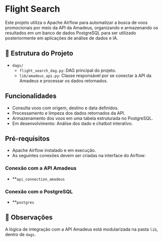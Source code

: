 # Flight Search

Este projeto utiliza o Apache Airflow para automatizar a busca de voos promocionais por meio da API da Amadeus, organizando e armazenando os resultados em um banco de dados PostgreSQL para ser utilizado posteriormente em aplicações de análise de dados e IA.

## 📁 Estrutura do Projeto

- `dags/`
  - `flight_search_dag.py`: DAG principal do projeto.
  - `lib/amadeus_api.py`: Classe responsável por se conectar à API da Amadeus e processar os dados retornados.

## Funcionalidades

- Consulta voos com origem, destino e data definidos.
- Processamento e limpeza dos dados retornados da API.
- Armazenamento dos voos em uma tabela estruturada no PostgreSQL.
- Em desenvolvimento: Análise dos dado e chatbot interativo.

## Pré-requisitos

- Apache Airflow instalado e em execução.
- As seguintes conexões devem ser criadas na interface do Airflow:

### Conexão com a API Amadeus

- **`api_connection_amadeus`

### Conexão com o PostgreSQL

- **`postgres`

## 📌 Observações

A lógica de integração com a API Amadeus está modularizada na pasta `lib`, dentro de `dags`.
